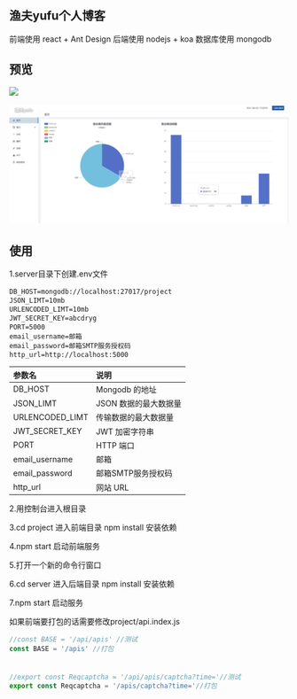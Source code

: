 ## 渔夫yufu个人博客

前端使用 react + Ant Design 
后端使用 nodejs + koa
数据库使用 mongodb

## 预览

![](imgs/about-img1.png)

![](imgs/about-img2.png)

## 使用

1.server目录下创建.env文件

```
DB_HOST=mongodb://localhost:27017/project
JSON_LIMT=10mb
URLENCODED_LIMT=10mb
JWT_SECRET_KEY=abcdryg
PORT=5000
email_username=邮箱
email_password=邮箱SMTP服务授权码
http_url=http://localhost:5000
```

| 参数名          | 说明                  |
| :-------------- | :-------------------- |
| DB_HOST         | Mongodb 的地址        |
| JSON_LIMT       | JSON 数据的最大数据量 |
| URLENCODED_LIMT | 传输数据的最大数据量  |
| JWT_SECRET_KEY  | JWT 加密字符串        |
| PORT            | HTTP 端口             |
| email_username  | 邮箱                  |
| email_password  | 邮箱SMTP服务授权码    |
| http_url        | 网站 URL              |

2.用控制台进入根目录

3.cd project 进入前端目录 npm install 安装依赖

4.npm start 启动前端服务

5.打开一个新的命令行窗口

6.cd server 进入后端目录 npm install 安装依赖

7.npm start 启动服务







如果前端要打包的话需要修改project/api.index.js

```javascript
//const BASE = '/api/apis' //测试
const BASE = '/apis' //打包


//export const Reqcaptcha = '/api/apis/captcha?time='//测试
export const Reqcaptcha = '/apis/captcha?time='//打包
```

